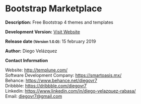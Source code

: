 # Bootstrap Marketplace

<b>Description:</b> Free Bootstrap 4 themes and templates

<b>Development Version:</b> <a href="https://themesbootstrap.com.mx/">Visit Website</a>

<b>Release date <small>(Version 1.0.0)</small>:</b> 15 february 2019

<b>Author:</b> Diego Velázquez<br>

<b>Contact Information</b><br>

Website: http://templune.com/<br>
Software Development Company: https://smartoasis.mx/<br>
Behance: https://www.behance.net/diegovr7<br>
Dribbble: https://dribbble.com/diegovr7<br>
Linkedin: https://www.linkedin.com/in/diego-velazquez-rabasa/<br>
Email: diegovr7@gmail.com
